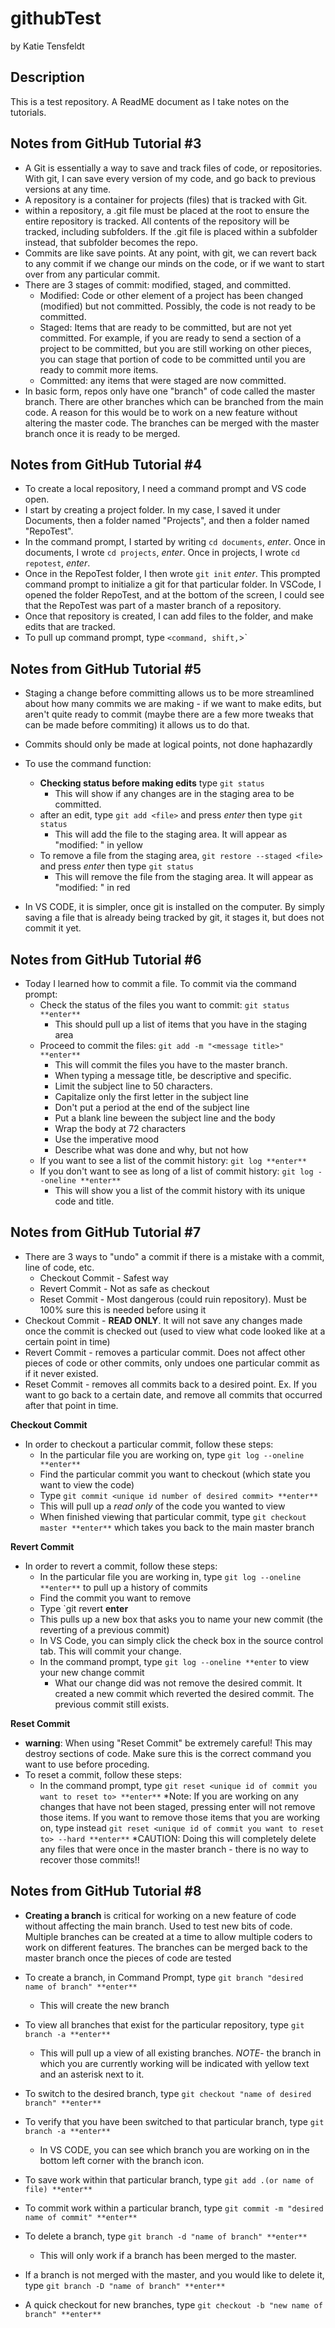 # githubTest
by Katie Tensfeldt

## Description
This is a test repository. A ReadME document as I take notes on the tutorials.

## Notes from GitHub Tutorial #3
- A Git is essentially a way to save and track files of code, or repositories. With git, I can save every version of my code, and go back to previous versions at any time. 
- A repository is a container for projects (files) that is tracked with Git. 
- within a repository, a .git file must be placed at the root to ensure the entire repository is tracked. All contents of the repository will be tracked, including subfolders. If the .git file is placed within a subfolder instead, that subfolder becomes the repo.
- Commits are like save points. At any point, with git, we can revert back to any commit if we change our minds on the code, or if we want to start over from any particular commit.
- There are 3 stages of commit: modified, staged, and committed.
  - Modified: Code or other element of a project has been changed (modified) but not committed. Possibly, the code is not ready to be committed.
  - Staged: Items that are ready to be committed, but are not yet committed. For example, if you are ready to send a section of a project to be committed, but you are still working on other pieces, you can stage that portion of code to be committed until you are ready to commit more items. 
  - Committed: any items that were staged are now committed.
- In basic form, repos only have one "branch" of code called the master branch. There are other branches which can be branched from the main code. A reason for this would be to work on a new feature without altering the master code. The branches can be merged with the master branch once it is ready to be merged.

## Notes from GitHub Tutorial #4
- To create a local repository, I need a command prompt and VS code open. 
- I start by creating a project folder. In my case, I saved it under Documents, then a folder named "Projects", and then a folder named "RepoTest".
- In the command prompt, I started by writing `cd documents`, *enter*. Once in documents, I wrote `cd projects`, *enter*. Once in projects, I wrote `cd repotest`, *enter*.
- Once in the RepoTest folder, I then wrote `git init` *enter*. This prompted command prompt to initialize a git for that particular folder. In VSCode, I opened the folder RepoTest, and at the bottom of the screen, I could see that the RepoTest was part of a master branch of a repository. 
- Once that repository is created, I can add files to the folder, and make edits that are tracked. 
- To pull up command prompt, type `<command, shift,`>`

## Notes from GitHub Tutorial #5
- Staging a change before committing allows us to be more streamlined about how many commits we are making - if we want to make edits, but aren't quite ready to commit (maybe there are a few more tweaks that can be made before commiting) it allows us to do that.
- Commits should only be made at logical points, not done haphazardly

- To use the command function:
  - **Checking status before making edits** type `git status`
    - This will show if any changes are in the staging area to be committed. 
  - after an edit, type `git add <file>` and press *enter* then type `git status`
    - This will add the file to the staging area. It will appear as "modified: <file>" in yellow
  - To remove a file from the staging area, `git restore --staged <file>` and press *enter* then type `git status`
    - This will remove the file from the staging area. It will appear as "modified: <file>" in red

- In VS CODE, it is simpler, once git is installed on the computer. By simply saving a file that is already being tracked by git, it stages it, but does not commit it yet.

## Notes from GitHub Tutorial #6

- Today I learned how to commit a file. To commit via the command prompt:
  * Check the status of the files you want to commit: `git status **enter**`
    * This should pull up a list of items that you have in the staging area
  * Proceed to commit the files: `git add -m "<message title>" **enter**`
    * This will commit the files you have to the master branch. 
    * When typing a message title, be descriptive and specific. 
    * Limit the subject line to 50 characters.
    * Capitalize only the first letter in the subject line
    * Don't put a period at the end of the subject line
    * Put a blank line beween the subject line and the body
    * Wrap the body at 72 characters
    * Use the imperative mood
    * Describe what was done and why, but not how
  * If you want to see a list of the commit history: `git log **enter**`
  * If you don't want to see as long of a list of commit history: `git log --oneline **enter**`
    * This will show you a list of the commit history with its unique code and title.

## Notes from GitHub Tutorial #7
* There are 3 ways to "undo" a commit if there is a mistake with a commit, line of code, etc.
  * Checkout Commit - Safest way
  * Revert Commit - Not as safe as checkout
  * Reset Commit - Most dangerous (could ruin repository). Must be 100% sure this is needed before using it
* Checkout Commit - **READ ONLY**. It will not save any changes made once the commit is checked out (used to view what code looked like at a certain point in time)
* Revert Commit - removes a particular commit. Does not affect other pieces of code or other commits, only undoes one particular commit as if it never existed.
* Reset Commit - removes all commits back to a desired point. Ex. If you want to go back to a certain date, and remove all commits that occurred after that point in time.

**Checkout Commit**
* In order to checkout a particular commit, follow these steps:
  * In the particular file you are working on, type `git log --oneline **enter**`
  * Find the particular commit you want to checkout (which state you want to view the code) 
  * Type `git commit <unique id number of desired commit> **enter**`
  * This will pull up a *read only* of the code you wanted to view
  * When finished viewing that particular commit, type `git checkout master **enter**` which takes you back to the main master branch

**Revert Commit**
* In order to revert a commit, follow these steps:
  * In the particular file you are working in, type `git log --oneline **enter**` to pull up a history of commits
  * Find the commit you want to remove
  * Type `git revert <unique id number of desired commit> **enter**
  * This pulls up a new box that asks you to name your new commit (the reverting of a previous commit)
  * In VS Code, you can simply click the check box in the source control tab. This will commit your change.
  * In the command prompt, type `git log --oneline **enter` to view your new change commit
    * What our change did was not remove the desired commit. It created a new commit which reverted the desired commit. The previous commit still exists.

**Reset Commit**
* **warning**: When using "Reset Commit" be extremely careful! This may destroy sections of code. Make sure this is the correct command you want to use before proceding.
* To reset a commit, follow these steps:
  * In the command prompt, type `git reset <unique id of commit you want to reset to> **enter**`
    *Note: If you are working on any changes that have not been staged, pressing enter will not remove those items. If you want to remove those items that you are working on, type instead `git reset <unique id of commit you want to reset to> --hard **enter**`
    *CAUTION: Doing this will completely delete any files that were once in the master branch - there is no way to recover those commits!!

## Notes from GitHub Tutorial #8
* **Creating a branch** is critical for working on a new feature of code without affecting the main branch. Used to test new bits of code. Multiple branches can be created at a time to allow multiple coders to work on different features. The branches can be merged back to the master branch once the pieces of code are tested
* To create a branch, in Command Prompt, type `git branch "desired name of branch" **enter**`
  * This will create the new branch
* To view all branches that exist for the particular repository, type `git branch -a **enter**`
  * This will pull up a view of all existing branches. *NOTE*- the branch in which you are currently working will be indicated with yellow text and an asterisk next to it.
* To switch to the desired branch, type `git checkout "name of desired branch" **enter**`
* To verify that you have been switched to that particular branch, type `git branch -a **enter**`
  * In VS CODE, you can see which branch you are working on in the bottom left corner with the branch icon.
* To save work within that particular branch, type `git add .(or name of file) **enter**`
* To commit work within a particular branch, type `git commit -m "desired name of commit" **enter**`
* To delete a branch, type `git branch -d "name of branch" **enter**`
  * This will only work if a branch has been merged to the master.
* If a branch is not merged with the master, and you would like to delete it, type `git branch -D "name of branch" **enter**`

* A quick checkout for new branches, type `git checkout -b "new name of branch" **enter**`
